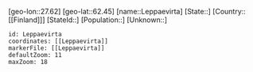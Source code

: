 ﻿---
location: [62.45,27.62]
mapzoom: [7,12] 
mapmarker: city 
type: City
tags:
- geo/City


SpocWebEntityId: 31951
isDeleted: false
confidential: public

---
[geo-lon::27.62]
[geo-lat::62.45]
[name::Leppaevirta]
[State::]
[Country::[[Finland]]]
[StateId::]
[Population::]
[Unknown::]


```leaflet
id: Leppaevirta
coordinates: [[Leppaevirta]]
markerFile: [[Leppaevirta]]
defaultZoom: 11 
maxZoom: 18
```
